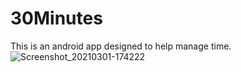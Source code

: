 # 30Minutes
This is an android app designed to help manage time.
![Screenshot_20210301-174222](https://user-images.githubusercontent.com/47753558/109521123-a1f83680-7ab5-11eb-9811-5aacfcb4ea19.jpg)
